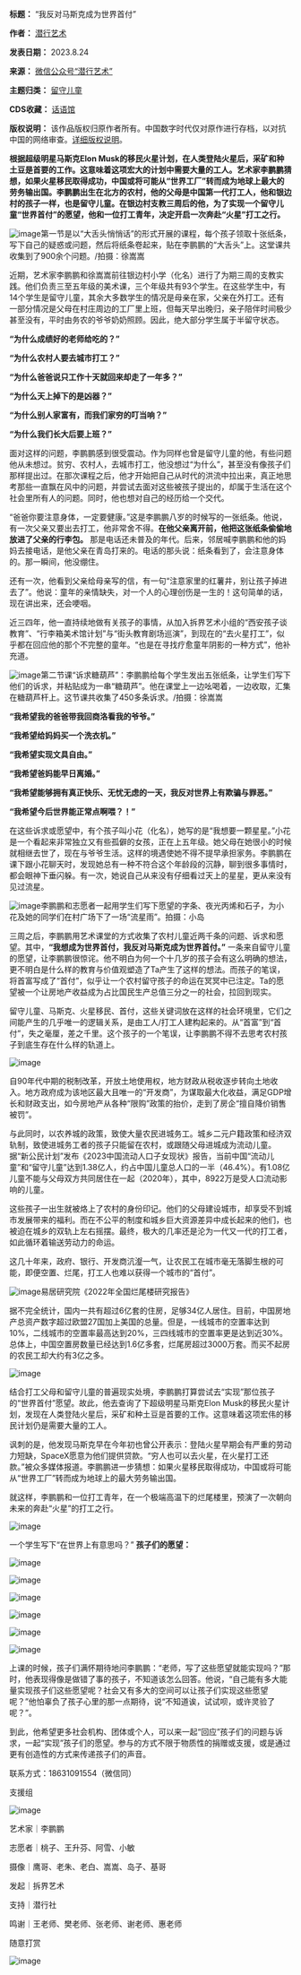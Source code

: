 

**标题：** “我反对马斯克成为世界首付”  

**作者：** [潜行艺术](https://chinadigitaltimes.net/space/潜行艺术)  

**发表日期：** 2023.8.24  

**来源：** [微信公众号“潜行艺术”](https://mp.weixin.qq.com/s/AHJHTEhWnI-XjyRyJW0pAQ)  

**主题归类：** [留守儿童](https://chinadigitaltimes.net/space/留守儿童)  

**CDS收藏：** [话语馆](https://chinadigitaltimes.net/space/%E8%AF%9D%E8%AF%AD%E9%A6%86)  

**版权说明：** 该作品版权归原作者所有。中国数字时代仅对原作进行存档，以对抗中国的网络审查。[详细版权说明](https://chinadigitaltimes.net/chinese/copyright)。


**根据超级明星马斯克Elon Musk的移民火星计划，在人类登陆火星后，采矿和种土豆是首要的工作。这意味着这项宏大的计划中需要大量的工人。艺术家李鹏鹏猜想，如果火星移民取得成功，中国或将可能从“世界工厂”转而成为地球上最大的劳务输出国。李鹏鹏出生在北方的农村，他的父母是中国第一代打工人，他和银边村的孩子一样，也是留守儿童。在银边村支教三周后的他，为了实现一个留守儿童“世界首付”的愿望，他和一位打工青年，决定开启一次奔赴“火星”打工之行。** 


![image](https://chinadigitaltimes.net/chinese/files/2023/08/post-699674-64ea9bc9cbe8d.png)第一节是以“大舌头悄悄话”的形式开展的课程，每个孩子领取十张纸条，写下自己的疑惑或问题，然后将纸条卷起来，贴在李鹏鹏的“大舌头”上。这堂课共收集到了900余个问题。/拍摄：徐嵩嵩


近期，艺术家李鹏鹏和徐嵩嵩前往银边村小学（化名）进行了为期三周的支教实践。他们负责三至五年级的美术课，三个年级共有93个学生。在这些学生中，有14个学生是留守儿童，其余大多数学生的情况是母亲在家，父亲在外打工。还有一部分情况是父母在村庄周边的工厂里上班，但每天早出晚归，亲子陪伴时间极少甚至没有，平时由务农的爷爷奶奶照顾。因此，绝大部分学生属于半留守状态。


**“为什么成绩好的老师给吃的？”**   

**“为什么农村人要去城市打工？”**   

**“为什么爸爸说只工作十天就回来却走了一年多？”**   

**“为什么天上掉下的是凶器？”**   

**“为什么别人家富有，而我们家穷的叮当响？”**   

**“为什么我们长大后要上班？”** 


面对这样的问题，李鹏鹏感到很受震动。作为同样也曾是留守儿童的他，有些问题他从未想过。贫穷、农村人，去城市打工，他没想过“为什么”，甚至没有像孩子们那样提出过。在那次课程之后，他才开始把自己从时代的洪流中拉出来，真正地思考那些一直飘在风中的问题，并尝试去面对这些被孩子提出的，却属于生活在这个社会里所有人的问题。同时，他也想对自己的经历给一个交代。


“爸爸你要注意身体，一定要健康。”这是李鹏鹏八岁的时候写的一张纸条。他说，有一次父亲又要出去打工，他非常舍不得。**在他父亲离开前，他把这张纸条偷偷地放进了父亲的行李包。** 那是电话还未普及的年代。后来，邻居喊李鹏鹏和他的妈妈去接电话，是他父亲在青岛打来的。电话的那头说：纸条看到了，会注意身体的。那一瞬间，他没绷住。


还有一次，他看到父亲给母亲写的信，有一句“注意家里的红薯井，别让孩子掉进去了”。他说：童年的亲情缺失，对一个人的心理创伤是一生的！这句简单的话，现在讲出来，还会哽咽。


近三四年，他一直持续地做有关孩子的事情，从加入拆界艺术小组的“西安孩子谈教育”、“行李箱美术馆计划”与“街头教育剧场巡演”，到现在的“去火星打工”，似乎都在回应他的那个不完整的童年。“也是在寻找疗愈童年阴影的一种方式”，他补充道。


![image](https://chinadigitaltimes.net/chinese/files/2023/08/post-699674-64ea9bc9e0a03.png)第二节课“诉求糖葫芦”：李鹏鹏给每个学生发出五张纸条，让学生们写下他们的诉求，并粘贴成为一串“糖葫芦”。他在课堂上一边吆喝着，一边收取，汇集在糖葫芦杆上。这节课共收集了450多条诉求。/拍摄：徐嵩嵩


**“我希望我的爸爸带我回商洛看我的爷爷。”**   

**“我希望给妈妈买一个洗衣机。”**   

**“我希望实现文具自由。”**   

**“我希望爸妈能早日离婚。”**   

**“我希望能够拥有真正快乐、无忧无虑的一天，我反对世界上有欺骗与罪恶。”**   

**“我希望今后世界能正常点啊喂？！”** 


在这些诉求或愿望中，有个孩子叫小花（化名），她写的是“我想要一颗星星。”小花是一个看起来非常独立又有些孤僻的女孩，正在上五年级。她父母在她很小的时候就相继去世了，现在与爷爷生活。这样的境遇使她不得不提早承担家务。李鹏鹏在课下跟小花聊天时，发现她总有一种不符合这个年龄段的沉静，聊到很多事情时，都会眼神下垂闪躲。有一次，她说自己从来没有仔细看过天上的星星，更从来没有见过流星。


![image](https://chinadigitaltimes.net/chinese/files/2023/08/post-699674-64ea9bc9e6e88.gif)李鹏鹏和志愿者一起用学生们写下愿望的字条、夜光丙烯和石子，为小花及她的同学们在村广场下了一场“流星雨”。拍摄：小岛


三周之后，李鹏鹏用艺术课堂的方式收集了农村儿童近两千条的问题、诉求和愿望。其中，**“我想成为世界首付，我反对马斯克成为世界首付。”** 一条来自留守儿童的愿望，让李鹏鹏很惊诧。他不明白为何一个十几岁的孩子会有这么明确的想法，更不明白是什么样的教育与价值观塑造了Ta产生了这样的想法。而孩子的笔误，将首富写成了“首付”，似乎让一个农村留守孩子的命运在冥冥中已注定。Ta的愿望被一个让房地产收益成为占比国民生产总值三分之一的社会，拉回到现实。


留守儿童、马斯克、火星移民、首付，这些关键词放在这样的社会环境里，它们之间能产生的几乎唯一的逻辑关系，是由工人/打工人建构起来的。从“首富”到“首付”，失之毫厘，差之千里。这个孩子的一个笔误，让李鹏鹏不得不去思考农村孩子到底生存在什么样的轨道上。


![image](https://chinadigitaltimes.net/chinese/files/2023/08/post-699674-64ea9bca07bdd.png)


自90年代中期的税制改革，开放土地使用权，地方财政从税收逐步转向土地收入。地方政府成为该地区最大且唯一的“开发商”，为谋取最大化收益，满足GDP增长和财政支出，如今房地产从各种“限购”政策的抬价，走到了房企“擅自降价销售被罚”。


与此同时，以农养城的政策，致使大量农民进城务工。城乡二元户籍政策和经济双轨制，致使进城务工者的孩子只能留在农村，或跟随父母进城成为流动儿童。据“新公民计划”发布《2023中国流动人口子女现状》报告，当前中国“流动儿童”和“留守儿童”达到1.38亿人，约占中国儿童总人口的一半（46.4%）。有1.08亿儿童不能与父母双方共同居住在一起（2020年），其中，8922万是受人口流动影响的儿童。


这些孩子一出生就被烙上了农村的身份印记。他们的父母建设城市，却享受不到城市发展带来的福利。而在不公平的制度和城乡巨大资源差异中成长起来的他们，也被迫在城乡的双轨上左右摇摆。最终，极大的几率还是沦为一代又一代的打工者，如此循环着输送劳动力的命运。


这几十年来，政府、银行、开发商沆瀣一气，让农民工在城市毫无落脚生根的可能，即便空置、烂尾，打工人也难以获得一个城市的“首付”。


![image](https://chinadigitaltimes.net/chinese/files/2023/08/post-699674-64ea9bca124b1.png)易居研究院《2022年全国烂尾楼研究报告》


据不完全统计，国内一共有超过6亿套的住房，足够34亿人居住。目前，中国房地产总资产数字超过欧盟27国加上美国的总量。但是，一线城市的空置率达到10%，二线城市的空置率最高达到20%，三四线城市的空置率更是达到近30%。总体上，中国空置房数量已经达到1.6亿多套，烂尾房超过3000万套。而买不起房的农民工却大约有3亿之多。


![image](https://chinadigitaltimes.net/chinese/files/2023/08/post-699674-64ea9bca24622.png)


结合打工父母和留守儿童的普遍现实处境，李鹏鹏打算尝试去“实现”那位孩子的“世界首付”愿望。故此，他去查询了下超级明星马斯克Elon Musk的移民火星计划，发现在人类登陆火星后，采矿和种土豆是首要的工作。这意味着这项宏伟的移民计划仍是需要大量的工人。


讽刺的是，他发现马斯克早在今年初也曾公开表示：登陆火星早期会有严重的劳动力短缺，SpaceX愿意为他们提供贷款。“穷人也可以去火星，在火星打工还款。”被众多媒体报道。李鹏鹏进一步猜想：如果火星移民取得成功，中国或将可能从“世界工厂”转而成为地球上的最大劳务输出国。


就这样，李鹏鹏和一位打工青年，在一个极端高温下的烂尾楼里，预演了一次朝向未来的奔赴“火星”的打工之行。


![image](https://chinadigitaltimes.net/chinese/files/2023/08/post-699674-64ea9bca2c7aa.)  

一个学生写下“在世界上有意思吗？”
**孩子们的愿望：** 


![image](https://chinadigitaltimes.net/chinese/files/2023/08/post-699674-64ea9bca35ee6.)  

![image](https://chinadigitaltimes.net/chinese/files/2023/08/post-699674-64ea9bca3ef12.)  

![image](https://chinadigitaltimes.net/chinese/files/2023/08/post-699674-64ea9bca46120.)  

![image](https://chinadigitaltimes.net/chinese/files/2023/08/post-699674-64ea9bca4ed86.)  

![image](https://chinadigitaltimes.net/chinese/files/2023/08/post-699674-64ea9bca57b29.)  

![image](https://chinadigitaltimes.net/chinese/files/2023/08/post-699674-64ea9bca604fa.)


上课的时候，孩子们满怀期待地问李鹏鹏：“老师，写了这些愿望就能实现吗？”那时，他表现得像是做错了事的孩子，不知道该怎么回答。他说，“自己能有多大能量实现孩子们这些愿望呢？社会又有多大的空间可以让孩子们实现这些愿望呢？”他怕辜负了孩子心里的那一点期待，说“不知道诶，试试呗，或许灵验了呢？”。


到此，他希望更多社会机构、团体或个人，可以来一起“回应”孩子们的问题与诉求，一起“实现”孩子们的愿望。参与的方式不限于物质性的捐赠或支援，或是通过更有创造性的方式来传递孩子们的声音。


联系方式：18631091554（微信同）


支援组


![image](https://chinadigitaltimes.net/chinese/files/2023/08/post-699674-64ea9bca69c7e.)


艺术家｜李鹏鹏  

志愿者｜桃子、王升芬、阿雪、小敏  

摄像｜鹰哥、老朱、老白、嵩嵩、岛子、基哥  

发起｜拆界艺术  

支持｜潜行社  

鸣谢｜王老师、樊老师、张老师、谢老师、惠老师


随意打赏  

![image](https://chinadigitaltimes.net/chinese/files/2023/08/post-699674-64ea9bca70df1.)



